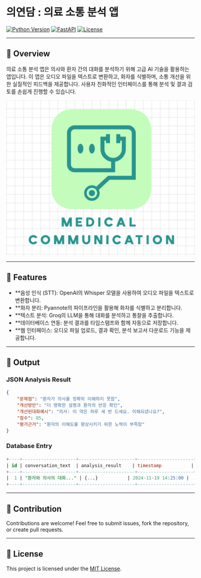 
# 의연담 : 의료 소통 분석 앱

[![Python Version](https://img.shields.io/badge/python-3.10+-blue.svg)](https://www.python.org/downloads/)
[![FastAPI](https://img.shields.io/badge/FastAPI-0.95+-green.svg)](https://fastapi.tiangolo.com/)
[![License](https://img.shields.io/badge/license-MIT-green.svg)](LICENSE)

---

## 📖 Overview

의료 소통 분석 앱은 의사와 환자 간의 대화를 분석하기 위해 고급 AI 기술을 활용하는 앱입니다. 이 앱은 오디오 파일을 텍스트로 변환하고, 화자를 식별하며, 소통 개선을 위한 실질적인 피드백을 제공합니다. 사용자 친화적인 인터페이스를 통해 분석 및 결과 검토를 손쉽게 진행할 수 있습니다.

![App Screenshot](medical_communication_app/static/logo.png)

---

## 🚀 Features

- **음성 인식 (STT): OpenAI의 Whisper 모델을 사용하여 오디오 파일을 텍스트로 변환합니다.
- **화자 분리: Pyannote의 파이프라인을 활용해 화자를 식별하고 분리합니다.
- **텍스트 분석: Groq의 LLM을 통해 대화를 분석하고 통찰을 추출합니다.
- **데이터베이스 연동: 분석 결과를 타임스탬프와 함께 자동으로 저장합니다.
- **웹 인터페이스: 오디오 파일 업로드, 결과 확인, 분석 보고서 다운로드 기능을 제공합니다.

---

## 🧪 Output

### JSON Analysis Result
```json
{
    "문제점": "환자가 의사를 정확히 이해하지 못함",
    "개선방안": "더 명확한 설명과 환자의 반응 확인",
    "개선된대화예시": "의사: 이 약은 하루 세 번 드세요. 이해되셨나요?",
    "점수": 85,
    "평가근거": "환자의 이해도를 향상시키기 위한 노력이 부족함"
}
```

### Database Entry
```sql
+----+--------------------+---------------------+---------------------+
| id | conversation_text  | analysis_result    | timestamp           |
+----+--------------------+---------------------+---------------------+
|  1 | "환자와 의사의 대화..." | {...}           | 2024-11-19 14:25:00 |
+----+--------------------+---------------------+---------------------+
```

---


## 🤝 Contribution

Contributions are welcome! Feel free to submit issues, fork the repository, or create pull requests.

---

## 📜 License

This project is licensed under the [MIT License](LICENSE).
